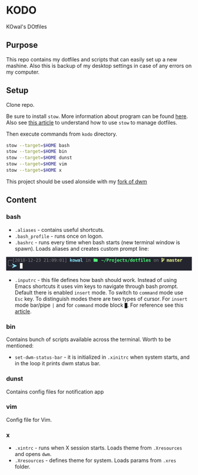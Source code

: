 # KODO

KOwal's DOtfiles

## Purpose

This repo contains my dotfiles and scripts that can easily set up a new mashine. Also this is backup of my desktop settings in case of any errors on my computer.

## Setup

Clone repo.

Be sure to install `stow`. More information about program can be found [here](https://www.gnu.org/software/stow/). Also see [this article](http://brandon.invergo.net/news/2012-05-26-using-gnu-stow-to-manage-your-dotfiles.html) to understand how to use `stow` to manage dotfiles.

Then execute commands from `kodo` directory.

```sh
stow --target=$HOME bash
stow --target=$HOME bin
stow --target=$HOME dunst
stow --target=$HOME vim
stow --target=$HOME x
```

This project should be used alonside with my [fork of dwm](https://github.com/Kyczan/dwm)

## Content

### bash

- `.aliases` - contains useful shortcuts.
- `.bash_profile` - runs once on logon.
- `.bashrc` - runs every time when bash starts (new terminal window is spawn). Loads aliases and creates custom prompt line:

![prompt](./.setup/scrots/prompt.png)

- `.inputrc` - this file defines how bash should work. Instead of using Emacs shortcuts it uses vim keys to navigate through bash prompt. Default there is enabled `insert` mode. To switch to `command` mode use `Esc` key. To distinguish modes there are two types of cursor. For `insert` mode bar/pipe `|` and for `command` mode block `█`. For reference see this [article](http://vim.wikia.com/wiki/Use_vi_shortcuts_in_terminal).

### bin

Contains bunch of scripts available across the terminal. Worth to be mentioned:

- `set-dwm-status-bar` - it is initialized in `.xinitrc` when system starts, and in the loop it prints dwm status bar.

### dunst

Contains config files for notification app

### vim

Config file for Vim.

### x

- `.xintrc` - runs when X session starts. Loads theme from `.Xresources` and opens `dwm`.
- `.Xresources` - defines theme for system. Loads params from `.xres` folder.
